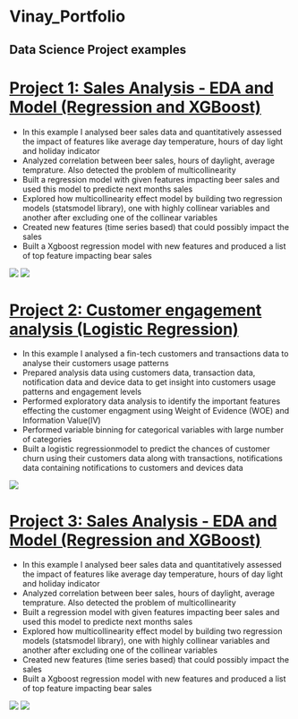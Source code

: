 # Vinay_Portfolio

## Data Science Project examples

# [Project 1: Sales Analysis - EDA and Model (Regression and XGBoost)](https://github.com/vinayamsnl/Vinay_Portfolio/tree/master)

* In this example I analysed beer sales data and quantitatively assessed the impact of features like average day temperature, hours of day light and holiday indicator
* Analyzed correlation between beer sales, hours of daylight, average temprature. Also detected the problem of multicollinearity
* Built a regression model with given features impacting beer sales and used this model to predicte next months sales 
* Explored how multicollinearity effect model by building two regression models (statsmodel library), one with highly collinear variables and another after excluding one of the collinear variables
* Created new features (time series based) that could possibly impact the sales
* Built a Xgboost regression model with new features and produced a list of top feature impacting bear sales

![](https://github.com/vinayamsnl/Vinay_Portfolio/blob/master/Unknown.png)
![](https://github.com/vinayamsnl/Customer_Analysis-Project/blob/main/xgboost.png)


# [Project 2: Customer engagement analysis (Logistic Regression)](https://github.com/vinayamsnl/Customer-Analysis-Project)

* In this example I analysed a fin-tech customers and transactions data to analyse their customers usage patterns 
* Prepared analysis data using customers data, transaction data, notification data and device data to get insight into customers usage patterns and engagement levels
* Performed exploratory data analysis to identify the important features effecting the customer engagment using Weight of Evidence (WOE) and Information Value(IV)
* Performed variable binning for categorical variables with large number of categories
* Built a logistic regressionmodel to predict the chances of customer churn using their customers data along with transactions, notifications data containing notifications to customers and devices data 

![](https://github.com/vinayamsnl/Customer-Engagement-Project/blob/main/ROC.png)

# [Project 3: Sales Analysis - EDA and Model (Regression and XGBoost)](https://github.com/vinayamsnl/Vinay_Portfolio/tree/master)

* In this example I analysed beer sales data and quantitatively assessed the impact of features like average day temperature, hours of day light and holiday indicator
* Analyzed correlation between beer sales, hours of daylight, average temprature. Also detected the problem of multicollinearity
* Built a regression model with given features impacting beer sales and used this model to predicte next months sales 
* Explored how multicollinearity effect model by building two regression models (statsmodel library), one with highly collinear variables and another after excluding one of the collinear variables
* Created new features (time series based) that could possibly impact the sales
* Built a Xgboost regression model with new features and produced a list of top feature impacting bear sales

![](https://github.com/vinayamsnl/Vinay_Portfolio/blob/master/Unknown.png)
![](https://github.com/vinayamsnl/Customer_Analysis-Project/blob/main/xgboost.png)

